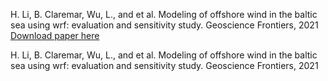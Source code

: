 H. Li, B. Claremar, Wu, L., and et al. Modeling of offshore wind in the baltic sea using wrf: evaluation
and sensitivity study. Geoscience Frontiers, 2021 
[Download paper here](http://academicpages.github.io/files/paper1.pdf)

H. Li, B. Claremar, Wu, L., and et al. Modeling of offshore wind in the baltic sea using wrf: evaluation
and sensitivity study. Geoscience Frontiers, 2021
